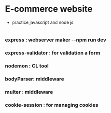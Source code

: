 # E-commerce website 

* practice javascript and node js
#
### express : webserver maker --npm run dev
### express-validator : for validation a form
### nodemon : CL tool
### bodyParser: middleware
### multer : middleware
### cookie-session : for managing cookies
